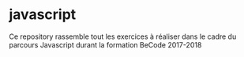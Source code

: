 # javascript

Ce repository rassemble tout les exercices à réaliser dans le cadre du parcours Javascript durant la formation BeCode 2017-2018
